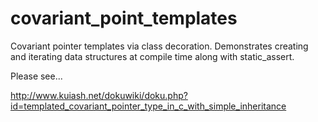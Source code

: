 # covariant_point_templates

Covariant pointer templates via class decoration.
Demonstrates creating and iterating data structures at compile time
along with static_assert.

Please see...

http://www.kuiash.net/dokuwiki/doku.php?id=templated_covariant_pointer_type_in_c_with_simple_inheritance
